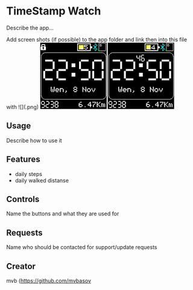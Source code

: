 # TimeStamp Watch

Describe the app...

Add screen shots (if possible) to the app folder and link then into this file with ![](<name>.png)
![](screenshot_1.png)
![](screenshot_2.png)

## Usage

Describe how to use it

## Features

- daily steps
- daily walked distanse

## Controls

Name the buttons and what they are used for

## Requests

Name who should be contacted for support/update requests

## Creator

mvb (https://github.com/mvbasov
